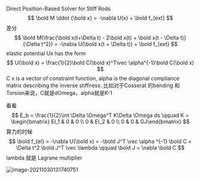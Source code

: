 Direct Position-Based Solver for Stiff Rods  
$$
\bold M \ddot {\bold x} = -\nabla U(x) + \bold f_{ext}
$$
差分
$$
\bold M(\frac{\bold x(t+\Delta t) - 2\bold x(t) + \bold x(t - \Delta t)}{\Delta t^2}) = -\nabla U(\bold x(t + \Delta t)) + \bold f_{ext}
$$
elastic potential Ux has the form
$$
U(\bold x) = \frac{1}{2}\bold C(\bold x)^T\vec \alpha^{-1}\bold C(\bold x)
$$
C x is a vector of constraint function, alpha is the diagonal compliance matrix describing the inverse stiffness. 比如对于Cosserat 的bending 和Torsion来说，C就是dOmega，alpha就是K-1

看看
$$
E_b = \frac{1}{2}\int \Delta \Omega^T K\Delta \Omega ds \qquad K = \begin{bmatrix} EI_1 & 0 & 0 \\ 0 & EI_2 & 0 \\ 0 & 0 & GJ\end{bmatrix}
$$
算力的时候
$$
\bold f_{el} = -\nabla U(\bold x) = -\bold J^T \vec \alpha ^{-1} \bold C = \Delta t^2 \bold J^T \vec \lambda \qquad \bold J = \nabla \bold C
$$
lambda 就是 Lagrane multiplier

![image-20211030131740751](D:\定理\积分技巧\image-20211030131740751.png)